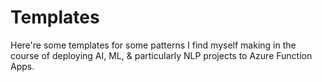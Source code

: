 # Templates 
Here're some templates for some patterns I find myself making in the course of deploying AI, ML, & particularly NLP projects to Azure Function Apps. 
